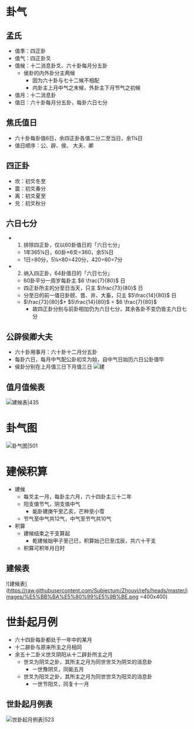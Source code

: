 # 卦气
## 孟氏
* 值季：四正卦
* 值气：四正卦爻
* 值候：十二消息卦爻、六十卦每月分五卦
	* 侯卦的内外卦分主两候
		* 因为六十卦与七十二候不相配
		* 内卦主上月中气之末候，外卦主下月节气之初候
* 值月：十二消息卦
* 值日：六十卦每月分五卦，每卦六日七分
## 焦氏值日
* 六十卦每卦值6日，余四正卦各值二分二至当日，余1¼日
* 值日顺序：公、辟、侯、 大夫、卿
## 四正卦
* 坎：初爻冬至
* 震：初爻春分
* 离：初爻夏至
* 兑：初爻秋分
## 六日七分
* 1. 排除四正卦，仅以60卦值日的「六日七分」
	* 1年365¼日，60卦×6爻=360，余5¼日
	* 1日=80分，5¼×80=420分，420÷60=7分
* 2. 纳入四正卦，64卦值日的「六日七分」
	* 60卦平分一周岁每卦主 $6 \frac{7}{80}$ 日
	* 四正卦所主的分至日当天，只主 $\frac{73}{80}$ 日
	* 分至日的前一值日卦颐、晋、井、大畜，只主 $5\frac{14}{80}$ 日
	* $\frac{73}{80}$+ $5\frac{14}{80}$ = $6 \frac{7}{80}$
		* 故四正卦分别与前卦相加仍为六日七分，其余各卦不变仍皆主六日七分
## 公辟侯卿大夫
* 六十卦用事月：六十卦十二月分五卦
* 每卦六日，每月中气配公卦初爻为始，自中气日始历六日公卦值毕
* 侯卦分别在上月值三日下月值三日
![建](file:///Users/tamaru/Pictures/公辟侯卿大夫卦.png)

## 值月值候表
![建候表|435](file:///Users/tamaru/Pictures/值月值候表.png)

# 卦气图
![卦气图|501](file:///Users/tamaru/Pictures/卦气图-黄元炳.jpeg)

# 建候积算
* 建候
	* 每爻主一月，每卦主六月，六十四卦主三十二年
	* 阳支值节气，阴支值中气
		* 姤卦建庚午至乙亥，芒种至小雪
	* 节气至中气共12气，中气至节气共10气
* 积算
	* 建候结束之干支算起
		* 乾建候始甲子至己巳，积算始己巳至戊辰，共六十干支
	* 积算可积年月日时
## 建候表
![建候表](https://raw.githubusercontent.com/Subiectum/Zhouyi/refs/heads/master/images/%E5%BB%BA%E5%80%99%E5%9B%BE.png =400x400)

# 世卦起月例
* 六十四卦每卦都处于一年中的某月
* 十二辟卦与原来所主之月相同
* 余五十二卦义世爻阴阳从十二辟卦所主之月
	* 世爻为阴爻之卦，其所主之月为同世世爻为阴爻的消息卦
		* 一世豫阴爻，同姤五月
	* 世爻为阳爻之卦，其所主之月为同世世爻为阳爻的消息卦
		* 一世节阳爻，同复十一月
## 世卦起月例表
![世卦起月例表|523](file:///Users/tamaru/Pictures/世卦起月例.png)
